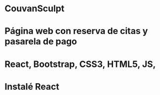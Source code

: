 # CouvanSculpt
# Página web con reserva de citas y pasarela de pago
# React, Bootstrap, CSS3, HTML5, JS, 
# Instalé React
